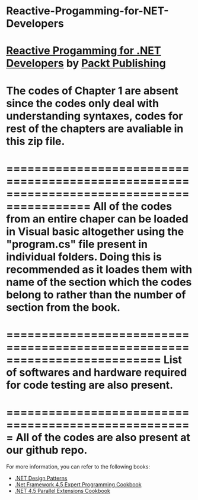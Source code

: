 # Reactive-Progamming-for-NET-Developers
[Reactive Progamming for .NET Developers](https://www.packtpub.com/web-development/reactive-programming-net-developers?utm_source=GitHub&utm_medium=repo&utm_campaign=9781785882883) by [Packt Publishing](https://www.packtpub.com/)
==========================================================================================

The codes of Chapter 1 are absent since the codes only deal with understanding syntaxes, 
codes for rest of the chapters are avaliable in this zip file.
==========================================================================================

==========================================================================================
All of the codes from an entire chaper can be loaded in Visual basic altogether using the 
"program.cs" file present in individual folders.
Doing this is recommended as it loades them with name of the section which the codes belong
to rather than the number of section from the book.
===========================================================================================


==========================================================================
List of softwares and hardware required for code testing are also present.
==========================================================================

=====================================================
All of the codes are also present at our github repo.
=====================================================

For more information, you can refer to the following books:
* [.NET Design Patterns](https://www.packtpub.com/application-development/net-design-patterns?utm_source=GitHub&utm_medium=repo&utm_campaign=9781786466150)
* [.Net Framework 4.5 Expert Programming Cookbook](https://www.packtpub.com/application-development/net-framework-45-expert-programming-cookbook?utm_source=GitHub&utm_medium=repo&utm_campaign=9781849687423)
* [.NET 4.5 Parallel Extensions Cookbook](https://www.packtpub.com/application-development/net-45-parallel-extensions-cookbook?utm_source=GitHub&utm_medium=repo&utm_campaign=9781849690225)


